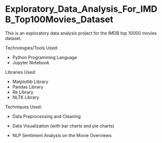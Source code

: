 # Exploratory_Data_Analysis_For_IMDB_Top100Movies_Dataset
This is an exploratory data analysis project for the IMDB top 10000 movies dataset. 

Technologies/Tools Used: 

- Python Programming Language
- Jupyter Notebook
  
Libraries Used:

- Matplotlib Library
- Pandas Library
- Re Library
- NLTK Library

Techniques Used:

- Data Preprocessing and Cleaning

- Data Visualization (with bar charts and pie charts)

- NLP Sentiment Analysis on the Movie Overviews


